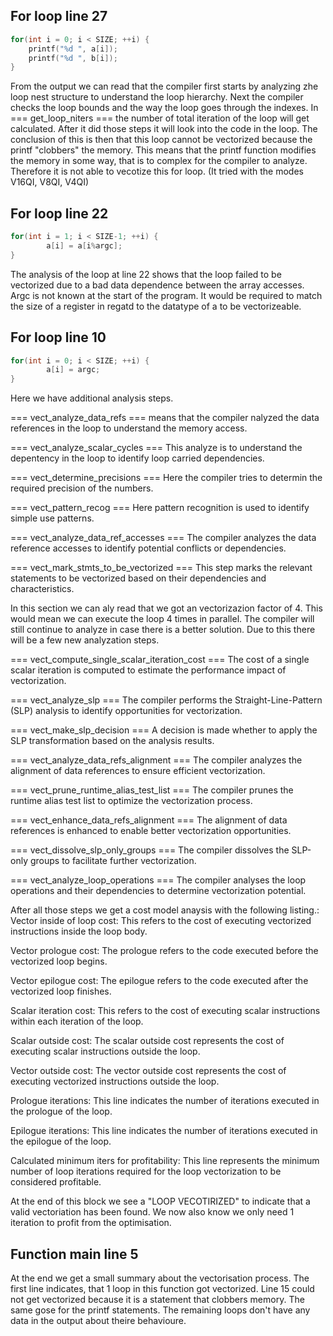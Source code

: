 

## For loop line 27 
```c
for(int i = 0; i < SIZE; ++i) {
    printf("%d ", a[i]);
    printf("%d ", b[i]);
}
```
From the output we can read that the compiler first starts by analyzing zhe loop nest structure to understand the loop hierarchy.
Next the compiler checks the loop bounds and the way the loop goes through the indexes.
In === get_loop_niters === the number of total iteration of the loop will get calculated.
After it did those steps it will look into the code in the loop.
The conclusion of this is then that this loop cannot be vectorized because the printf "clobbers" the memory.
This means that the printf function modifies the memory in some way, that is to complex for the compiler to analyze.
Therefore it is not able to vecotize this for loop.
(It tried with the modes V16QI, V8QI, V4QI)

## For loop line 22
```c
for(int i = 1; i < SIZE-1; ++i) {
        a[i] = a[i%argc];
}
```

The analysis of the loop at line 22 shows that the loop failed to be vectorized due to a bad data dependence between the array accesses. Argc is not known at the start of the program. It would be required to match the size of a register in regatd to the datatype of a to be vectorizeable.


## For loop line 10
```c
for(int i = 0; i < SIZE; ++i) {
        a[i] = argc;
}
```
Here we have additional analysis steps.

=== vect_analyze_data_refs === means that the compiler nalyzed the data references in the loop to understand the memory access.

=== vect_analyze_scalar_cycles === This analyze is to understand the depentency in the loop to identify loop carried dependencies.

=== vect_determine_precisions === Here the compiler tries to determin the required precision of the numbers.

=== vect_pattern_recog === Here pattern recognition is used to identify simple use patterns.

=== vect_analyze_data_ref_accesses === The compiler analyzes the data reference accesses to identify potential conflicts or dependencies.

=== vect_mark_stmts_to_be_vectorized === This step marks the relevant statements to be vectorized based on their dependencies and characteristics.

In this section we can aly read that we got an vectorizazion factor of 4. This would mean we can execute the loop 4 times in parallel. The compiler will still continue to analyze in case there is a better solution.
Due to this there will be a few new analyzation steps.

=== vect_compute_single_scalar_iteration_cost === The cost of a single scalar iteration is computed to estimate the performance impact of vectorization.

=== vect_analyze_slp === The compiler performs the Straight-Line-Pattern (SLP) analysis to identify opportunities for vectorization.

=== vect_make_slp_decision === A decision is made whether to apply the SLP transformation based on the analysis results.

=== vect_analyze_data_refs_alignment === The compiler analyzes the alignment of data references to ensure efficient vectorization.

=== vect_prune_runtime_alias_test_list === The compiler prunes the runtime alias test list to optimize the vectorization process.

=== vect_enhance_data_refs_alignment === The alignment of data references is enhanced to enable better vectorization opportunities.

=== vect_dissolve_slp_only_groups === The compiler dissolves the SLP-only groups to facilitate further vectorization.

=== vect_analyze_loop_operations === The compiler analyses the loop operations and their dependencies to determine vectorization potential.

After all those steps we get a cost model anaysis with the following listing.:
Vector inside of loop cost: This refers to the cost of executing vectorized instructions inside the loop body.

Vector prologue cost: The prologue refers to the code executed before the vectorized loop begins.

Vector epilogue cost: The epilogue refers to the code executed after the vectorized loop finishes.

Scalar iteration cost: This refers to the cost of executing scalar instructions within each iteration of the loop.

Scalar outside cost: The scalar outside cost represents the cost of executing scalar instructions outside the loop.

Vector outside cost: The vector outside cost represents the cost of executing vectorized instructions outside the loop.

Prologue iterations: This line indicates the number of iterations executed in the prologue of the loop.

Epilogue iterations: This line indicates the number of iterations executed in the epilogue of the loop.

Calculated minimum iters for profitability: This line represents the minimum number of loop iterations required for the loop vectorization to be considered profitable.

At the end of this block we see a "LOOP VECOTIRIZED" to indicate that a valid vectoriation has been found. We now also know we only need 1 iteration to profit from the optimisation.


## Function main line 5

At the end we get a small summary about the vectorisation process.
The first line indicates, that 1 loop in this function got vectorized.
Line 15 could not get vectorized because it is a statement that clobbers memory.
The same gose for the printf statements.
The remaining loops don't have any data in the output about theire behavioure.

